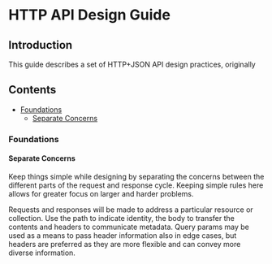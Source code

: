 # HTTP API Design Guide

## Introduction

This guide describes a set of HTTP+JSON API design practices, originally


## Contents

* [Foundations](#foundations)
  *  [Separate Concerns](#separate-concerns)


### Foundations

#### Separate Concerns

Keep things simple while designing by separating the concerns between the
different parts of the request and response cycle. Keeping simple rules here
allows for greater focus on larger and harder problems.

Requests and responses will be made to address a particular resource or
collection. Use the path to indicate identity, the body to transfer the
contents and headers to communicate metadata. Query params may be used as a
means to pass header information also in edge cases, but headers are preferred
as they are more flexible and can convey more diverse information.


